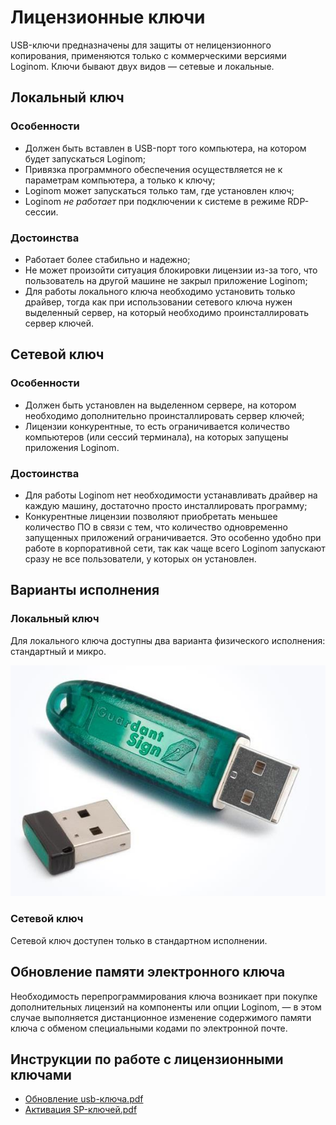 # Лицензионные ключи

USB-ключи предназначены для защиты от нелицензионного копирования, применяются только с коммерческими версиями Loginom. Ключи бывают двух видов — сетевые и локальные.

## Локальный ключ

### Особенности

* Должен быть вставлен в USB-порт того компьютера, на котором будет запускаться Loginom;
* Привязка программного обеспечения осуществляется не к параметрам компьютера, а только к ключу;
* Loginom может запускаться только там, где установлен ключ;
* Loginom *не работает* при подключении к системе в режиме RDP-сессии.

### Достоинства

* Работает более стабильно и надежно;
* Не может произойти ситуация блокировки лицензии из-за того, что пользователь на другой машине не закрыл приложение Loginom;
* Для работы локального ключа необходимо установить только драйвер, тогда как при использовании сетевого ключа нужен выделенный сервер, на который необходимо проинсталлировать сервер ключей.

## Сетевой ключ

### Особенности

* Должен быть установлен на выделенном сервере, на котором необходимо дополнительно проинсталлировать сервер ключей;
* Лицензии конкурентные, то есть ограничивается количество компьютеров (или сессий терминала), на которых запущены приложения Loginom.

### Достоинства

* Для работы Loginom нет необходимости устанавливать драйвер на каждую машину, достаточно просто инсталлировать программу;
* Конкурентные лицензии позволяют приобретать меньшее количество ПО в связи с тем, что количество одновременно запущенных приложений ограничивается. Это особенно удобно при работе в корпоративной сети, так как чаще всего Loginom запускают сразу не все пользователи, у которых он установлен.

## Варианты исполнения

### Локальный ключ

Для локального ключа доступны два варианта физического исполнения: стандартный и микро.

![Локальные лицензионные ключи.](./license-key-1.jpg)

### Сетевой ключ

Сетевой ключ доступен только в стандартном исполнении.

## Обновление памяти электронного ключа

Необходимость перепрограммирования ключа возникает при покупке дополнительных лицензий на компоненты или опции Loginom, — в этом случае выполняется дистанционное изменение содержимого памяти ключа с обменом специальными кодами по электронной почте.

## Инструкции по работе с лицензионными ключами

* [Обновление usb-ключа.pdf](./update-usb-key.pdf)
* [Активация SP-ключей.pdf](./activation-SP-keys.pdf)
